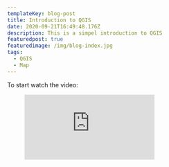 ```yaml
---
templateKey: blog-post
title: Introduction to QGIS
date: 2020-09-21T16:49:48.176Z
description: This is a simpel introduction to QGIS
featuredpost: true
featuredimage: /img/blog-index.jpg
tags:
  - QGIS
  - Map
---
```

To start watch the video:
<!-- blank line -->
<figure class="video_container">
  <iframe src="https://www.youtube.com/embed/4rRHQEWLZT4" frameborder="0" allowfullscreen="true"> </iframe>
</figure>
<!-- blank line -->
